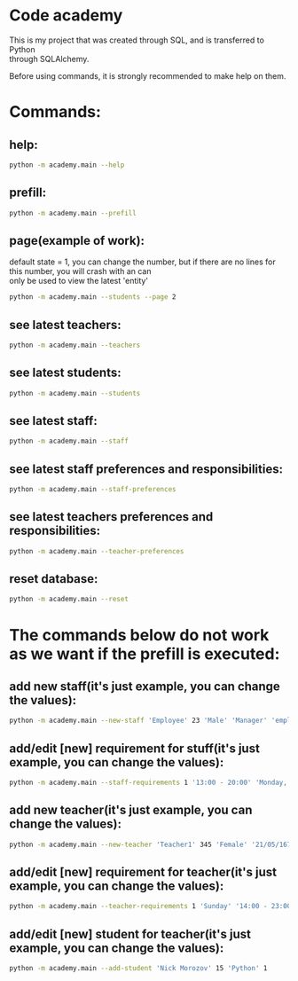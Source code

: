 # Code academy
This is my project that was created through SQL,
and is transferred to Python\
through SQLAlchemy.

Before using commands, it is strongly
recommended to make help on them.

# Commands:

## help:
```bash
python -m academy.main --help
```

## prefill:
```bash
python -m academy.main --prefill
```


## page(example of work):

default state = 1, you can change the number, but if there are no lines for this number, you will crash with an can \
only be used to view the latest 'entity'


```bash
python -m academy.main --students --page 2
```

## see latest teachers:
```bash
python -m academy.main --teachers
```
## see latest students:
```bash
python -m academy.main --students
```
## see latest staff:
```bash
python -m academy.main --staff
```
## see latest staff preferences and responsibilities:
```bash
python -m academy.main --staff-preferences
```
## see latest teachers preferences and responsibilities:
```bash
python -m academy.main --teacher-preferences
```
## reset database:
```bash
python -m academy.main --reset
```

# The commands below do not work as we want if the prefill is executed:

## add new staff(it's just example, you can change the values):
```bash
python -m academy.main --new-staff 'Employee' 23 'Male' 'Manager' 'employee@mail.ru' '20/02/2001' '03/02/2020' 20
```

## add/edit [new] requirement for stuff(it's just example, you can change the values):
```bash
python -m academy.main --staff-requirements 1 '13:00 - 20:00' 'Monday, Tuesday' 'Russian'
```

## add new teacher(it's just example, you can change the values):
```bash
python -m academy.main --new-teacher 'Teacher1' 345 'Female' '21/05/1679' 3 245 'pretends to work' 'Python'
```

##  add/edit [new] requirement for teacher(it's just example, you can change the values):
```bash
python -m academy.main --teacher-requirements 1 'Sunday' '14:00 - 23:00' 'Russian' 10
```

##  add/edit [new] student for teacher(it's just example, you can change the values):
```bash
python -m academy.main --add-student 'Nick Morozov' 15 'Python' 1
```
